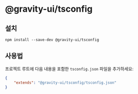 # @gravity-ui/tsconfig

## 설치
```
npm install --save-dev @gravity-ui/tsconfig
```

## 사용법
프로젝트 루트에 다음 내용을 포함한 `tsconfig.json` 파일을 추가하세요:

```json
{
    "extends": "@gravity-ui/tsconfig/tsconfig.json"
}
```